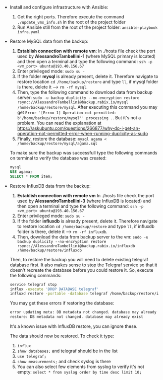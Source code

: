 -   Install and configure infrastructure with Ansible:

    1. Get the right ports. Therefore execute the command `./update_vms_info.sh`
       in the root of the project folder
    2. Run Ansible still from the root of the project folder:
       `ansible-playbook infra.yaml`

-   Restore MySQL data from the backup:

    1. **Establish connection with remote vm**: In ./hosts file check the port
       used by **AlessandroTambellini-1** (where MySQL primary is located) and
       then open a terminal and type the following command:
       `ssh -p <vm_port> ubuntu@193.40.156.67`
    2. Enter privileged mode: `sudo su -`
    3. If the folder **mysql** is already present, delete it. Therefore navigate
       to restore location `cd /home/backup/restore` and type `ll`, if mysql
       folder is there, delete it --> `rm -rf mysql`.
    4. Then, type the following command to download data from backup server:
       `sudo -u backup duplicity --no-encryption restore rsync://AlessandroTambellini@backup.rabix.io/mysql /home/backup/restore/mysql`.
       After executing this command you may get
       `Error '[Errno 1] Operation not permitted: b'/home/backup/restore/mysql'' processing .`.
       But it's not a problem. You can read the explanation at
       https://askubuntu.com/questions/266877/why-do-i-get-an-operation-not-permitted-error-when-running-duplicity-as-sudo
    5. Finally, restore the database:
       `mysql agama < /home/backup/restore/mysql/agama.sql`

    To make sure the backup was successfull type the following commands on
    terminal to verify the database was created:

    ```sql
    mysql
    USE agama;
    SELECT * FROM item;
    ```

-   Restore InfluxDB data from the backup:

    1. **Establish connection with remote vm** In ./hosts file check the port
       used by **AlessandroTambellini-3** (where InfluxDB is located) and then
       open a terminal and type the following command:
       `ssh -p <vm_port> ubuntu@193.40.156.67`
    2. Enter privileged mode: `sudo su -`
    3. If the folder **influxdb** is already present, delete it. Therefore
       navigate to restore location `cd /home/backup/restore` and type `ll`, if
       influxdb folder is there, delete it --> `rm -rf influxdb`.
    4. Then, download the data from backup server to the vm:
       `sudo -u backup duplicity --no-encryption restore rsync://AlessandroTambellini@backup.rabix.io/influxdb /home/backup/restore/influxdb`

    Then, to restore the backup you will need to delete existing telegraf
    database first. It also makes sense to stop the Telegraf service so that it
    doesn't recreate the database before you could restore it. So, execute the
    following commands:

    ```bash
    service telegraf stop
    influx -execute 'DROP DATABASE telegraf'
    influxd restore -portable -database telegraf /home/backup/restore/influxdb
    ```

    You may get these errors if restoring the database:

    ```bash
    error updating meta: DB metadata not changed. database may already exist
    restore: DB metadata not changed. database may already exist
    ```

    It's a known issue with InfluxDB restore, you can ignore these.

    The data should now be restored. To check it type:

    1. `influx`
    2. `show databases;` and telegraf should be in the list
    3. `use telegraf;`
    4. `show measurements;` and check syslog is there
    5. You can also select few elements from syslog to verify it's not empty:
       `select * from syslog order by time desc limit 10;`
